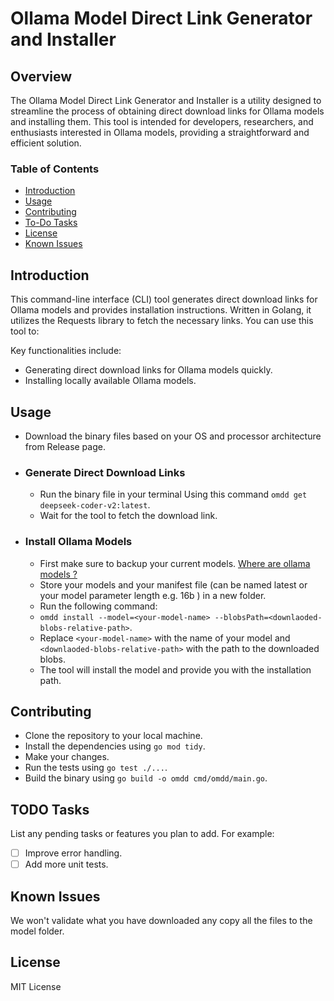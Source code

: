 # Ollama Model Direct Link Generator and Installer

## Overview

The Ollama Model Direct Link Generator and Installer is a utility designed to streamline the process of obtaining direct
download links for Ollama models and installing them. This tool is intended for developers, researchers, and enthusiasts
interested in Ollama models, providing a straightforward and efficient solution.

### Table of Contents

- [Introduction](#Introduction)
- [Usage](#Usage)
- [Contributing](#Contributing)
- [To-Do Tasks](#TODO-Tasks)
- [License](#License)
- [Known Issues](#Known-Issues)

## Introduction

This command-line interface (CLI) tool generates direct download links for Ollama models and provides installation
instructions. Written in Golang, it utilizes the Requests library to fetch the necessary links.
You can use this tool to:

Key functionalities include:

- Generating direct download links for Ollama models quickly.
- Installing locally available Ollama models.

## Usage

- Download the binary files based on your OS and processor architecture from Release page.
- ### Generate Direct Download Links
    - Run the binary file in your terminal Using this command `omdd get deepseek-coder-v2:latest`.
    - Wait for the tool to fetch the download link.
- ### Install Ollama Models
    - First make sure to backup your current
      models. [Where are ollama models ?](https://github.com/ollama/ollama/blob/main/docs/faq.md#where-are-models-stored)
    - Store your models and your manifest file (can be named latest or your model parameter length e.g. 16b ) in a new
      folder.
    - Run the following command:
    - `omdd install --model=<your-model-name> --blobsPath=<downlaoded-blobs-relative-path>`.
    - Replace `<your-model-name>` with the name of your model and `<downlaoded-blobs-relative-path>` with the path to
      the downloaded blobs.
    - The tool will install the model and provide you with the installation path.

## Contributing

- Clone the repository to your local machine.
- Install the dependencies using `go mod tidy`.
- Make your changes.
- Run the tests using `go test ./...`.
- Build the binary using `go build -o omdd cmd/omdd/main.go`.

## TODO Tasks

List any pending tasks or features you plan to add. For example:

- [ ] Improve error handling.
- [ ] Add more unit tests.

## Known Issues

We won't validate what you have downloaded any copy all the files to the model folder.

## License

MIT License


